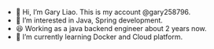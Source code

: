 - 👋 Hi, I’m Gary Liao. This is my account @gary258796.
- 👀 I’m interested in Java, Spring development.
- :laughing: Working as a java backend engineer about 2 years now. 
- 🌱 I’m currently learning Docker and Cloud platform.

<!---
gary258796/gary258796 is a ✨ special ✨ repository because its `README.md` (this file) appears on your GitHub profile.
You can click the Preview link to take a look at your changes.
--->
